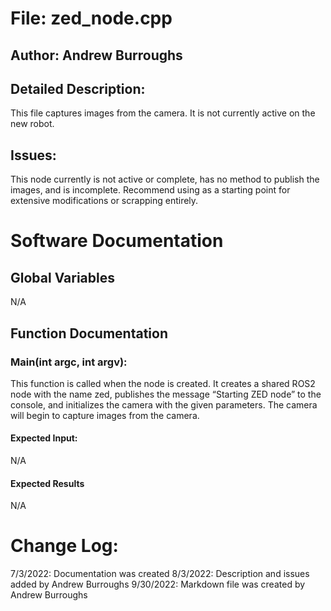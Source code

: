 # File: zed_node.cpp
## Author: Andrew Burroughs
## Detailed Description: 
This file captures images from the camera.  It is not currently active on the new robot.

## Issues:
This node currently is not active or complete, has no method to publish the images, and is incomplete.  Recommend using as a starting point for extensive modifications or scrapping entirely.

# Software Documentation
## Global Variables
N/A

## Function Documentation
### **Main**(int argc, int argv):
This function is called when the node is created.  It creates a shared ROS2 node with the name zed, publishes the message “Starting ZED node” to the console, and initializes the camera with the given parameters.  The camera will begin to capture images from the camera.
#### Expected Input:
N/A
#### Expected Results
N/A


# Change Log:
7/3/2022: Documentation was created
8/3/2022: Description and issues added by Andrew Burroughs
9/30/2022: Markdown file was created by Andrew Burroughs
